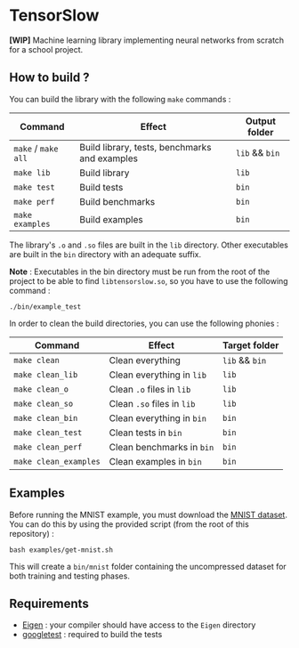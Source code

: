 # TensorSlow

**[WIP]** Machine learning library implementing neural networks from scratch for a school project.


## How to build ?

You can build the library with the following `make` commands :

Command | Effect | Output folder
--- | --- | --
`make` / `make all` | Build library, tests, benchmarks and examples | `lib` && `bin`
`make lib` | Build library | `lib`
`make test` | Build tests | `bin`
`make perf` | Build benchmarks | `bin`
`make examples` | Build examples | `bin`

The library's `.o` and `.so` files are built in the `lib` directory.
Other executables are built in the `bin` directory with an adequate suffix.

**Note** : Executables in the bin directory must be run from the root of the
project to be able to find `libtensorslow.so`, so you have to use the
following command :

`./bin/example_test`


In order to clean the build directories, you can use the following phonies :


Command | Effect | Target folder
--- | --- | ---
`make clean` | Clean everything | `lib` && `bin`
`make clean_lib` | Clean everything in `lib` | `lib`
`make clean_o` | Clean `.o` files in `lib` | `lib`
`make clean_so` |  Clean `.so` files in `lib` | `lib`
`make clean_bin` |  Clean everything in `bin` | `bin`
`make clean_test` | Clean tests in `bin` | `bin`
`make clean_perf` | Clean benchmarks in `bin` | `bin`
`make clean_examples` | Clean examples in `bin` | `bin`


## Examples

Before running the MNIST example, you must download the
[MNIST dataset](http://yann.lecun.com/exdb/mnist/). You can do this by using
the provided script (from the root of this repository) :

`bash examples/get-mnist.sh`

This will create a `bin/mnist` folder containing the uncompressed dataset
for both training and testing phases. 


## Requirements

- [Eigen](http://eigen.tuxfamily.org) : your compiler should have access
  to the `Eigen` directory
- [googletest](https://github.com/google/googletest) : required to build the tests
